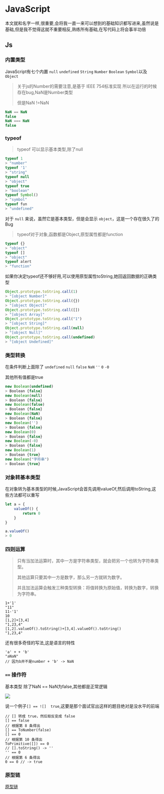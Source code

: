 # JavaScript

本文就和名字一样,很重要,会将我一直一来可以想到的基础知识都写进来,虽然说是基础,但是我不觉得这就不重要相反,熟练所有基础,在写代码上将会事半功倍

## Js

### 内置类型

JavaScript有七个内置 `null` `undefined` `String` `Number` `Boolean` `Symbol`以及 `Object`

> 关于js的Number的需要注意,是基于 IEEE 754标准实现 所以在运行的时候存在bug,NaN是Number类型
>
> 但是NaN !=NaN

```javascript
NaN == NaN
false
NaN === NaN
false
```

### typeof

> typeof 可以显示基本类型,除了null

````JavaScript
typeof 1
> "number"
typeof '1'
> "string"
typeof null
> "object"
typeof true
> "boolean"
typeof Symbol()
> "symbol"
typeof fun
> "undefined"
````

对于 `null` 来说，虽然它是基本类型，但是会显示 `object`，这是一个存在很久了的 Bug 

> typeof对于对象,函数都是Object,原型属性都是function

```JavaScript
typeof {}
> "object"
typeof []
> "object"
typeof alert
> "function"
```

如果你决定typeof还不够好用,可以使用原型属性toString,她回返回数据的正确类型

```JavaScript
Object.prototype.toString.call(1)
> "[object Number]"
Object.prototype.toString.call({})
> "[object Object]"
Object.prototype.toString.call([])
> "[object Array]"
Object.prototype.toString.call("1")
> "[object String]"
Object.prototype.toString.call(null)
> "[object Null]"
Object.prototype.toString.call(undefined)
> "[object Undefined]"
```

### 类型转换

在条件判断上面除了 `undefined` `null` `false` `NaN` `''` `0` `-0`

其他所有值都是true

````JavaScript
new Boolean(undefined)
> Boolean {false}
new Boolean(null)
> Boolean {false}
new Boolean(false)
> Boolean {false}
new Boolean(NaN)
> Boolean {false}
new Boolean('')
> Boolean {false}
new Boolean(0)
> Boolean {false}
new Boolean(-0)
> Boolean {false}
new Boolean(1)
> Boolean {true}
new Boolean("字符串")
> Boolean {true}
````

### 对象转基本类型

在对象转为基本类型的时候,JavaScript会首先调用valueOf,然后调用toString,这些方法都可以重写

```JavaScript
let a = {
    valueOf() {
    	return 0
    }
}
```

```javascript
a.valueOf()
> 0
```

### 四则运算

> 只有当加法运算时，其中一方是字符串类型，就会把另一个也转为字符串类型。 
>
> 其他运算只要其中一方是数字，那么另一方就转为数字。 
>
> 并且加法运算会触发三种类型转换：将值转换为原始值，转换为数字，转换为字符串。 

```
1+'1'
"11"
11-'1'
10
[1,2]+[3,4]
"1,23,4"
[1,2].valueOf().toString()+[3,4].valueOf().toString()
"1,23,4"
```

还有很多奇怪的写法,这是语言的特性

````
'a' + + 'b'
"aNaN"
// 因为b并不是number + 'b' -> NaN
````

### `==` 操作符

基本类型 除了NaN == NaN为false,其他都是正常逻辑

![](http://on7r0tqgu.bkt.clouddn.com/FkWrooLvhsG5sdrf7aPnCpT4ejc1.png )

说一个例子`[] == ![]  true`,这要是那个面试官出这样的题目绝对是没水平的前端

```
// [] 转成 true，然后取反变成 false
[] == false
// 根据第 8 条得出
[] == ToNumber(false)
[] == 0
// 根据第 10 条得出
ToPrimitive([]) == 0
// [].toString() -> ''
'' == 0
// 根据第 6 条得出
0 == 0 // -> true
```

### 原型链

[原型链](https://github.com/vkcyan/text/blob/master/JavaScript/JavaScript%E6%B7%B1%E5%85%A5%E4%B9%8B%E5%8E%9F%E5%9E%8B%E4%B8%8E%E5%8E%9F%E5%9E%8B%E9%93%BE.md)



